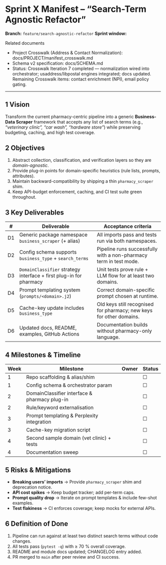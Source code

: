 # Sprint X Manifest – “Search-Term Agnostic Refactor”

**Branch:** `feature/search-agnostic-refactor`
**Sprint window:** <!-- fill dates -->

Related documents
- Project Crosswalk (Address & Contact Normalization): docs/PROJECT/manifest_crosswalk.md
- Schema v2 specification: docs/SCHEMA.md
 - Status: Crosswalk Iteration 7 completed — normalization wired into orchestrator; usaddress/libpostal engines integrated; docs updated. Remaining Crosswalk items: contact enrichment (NPI), email policy gating.

---
## 1 Vision
Transform the current pharmacy-centric pipeline into a generic **Business-Data Scraper** framework that accepts any list of search terms (e.g., *“veterinary clinic”, “car wash”, “hardware store”*) while preserving budgeting, caching, and high test coverage.

## 2 Objectives
1. Abstract collection, classification, and verification layers so they are *domain-agnostic*.
2. Provide plug-in points for domain-specific heuristics (rule lists, prompts, attributes).
3. Maintain backward-compatibility by shipping a thin `pharmacy_scraper` shim.
4. Keep API-budget enforcement, caching, and CI test suite green throughout.

## 3 Key Deliverables
| # | Deliverable | Acceptance criteria |
|---|-------------|----------------------|
| D1 | Generic package namespace `business_scraper` (+ alias) | All imports pass and tests run via both namespaces. |
| D2 | Config schema supports `business_type` + `search_terms` | Pipeline runs successfully with a non-pharmacy term in test mode. |
| D3 | `DomainClassifier` strategy interface + first plug-in for pharmacy | Unit tests prove rule + LLM flow for at least two domains. |
| D4 | Prompt templating system (`prompts/<domain>.j2`) | Correct domain-specific prompt chosen at runtime. |
| D5 | Cache-key update includes `business_type` | Old keys still recognised for pharmacy; new keys for other domains. |
| D6 | Updated docs, README, examples, GitHub Actions | Documentation builds without pharmacy-only language. |

## 4 Milestones & Timeline
| Week | Milestone | Owner | Status |
|------|-----------|-------|--------|
| 1 | Repo scaffolding & alias/shim | | ☐ |
| 1 | Config schema & orchestrator param | | ☐ |
| 2 | DomainClassifier interface & pharmacy plug-in | | ☐ |
| 2 | Rule/keyword externalisation | | ☐ |
| 3 | Prompt templating & Perplexity integration | | ☐ |
| 3 | Cache-key migration script | | ☐ |
| 4 | Second sample domain (vet clinic) + tests | | ☐ |
| 4 | Documentation sweep | | ☐ |

## 5 Risks & Mitigations
- **Breaking users’ imports** → Provide `pharmacy_scraper` shim and deprecation notice.
- **API cost spikes** → Keep budget tracker; add per-term caps.
- **Prompt quality drop** → Iterate on prompt templates & include few-shot examples.
- **Test flakiness** → CI enforces coverage; keep mocks for external APIs.

## 6 Definition of Done
1. Pipeline can run against at least two distinct search terms without code changes.
2. All tests pass (`pytest -q`) with ≥ 70 % overall coverage.
3. README and module docs updated; CHANGELOG entry added.
4. PR merged to `main` after peer review and CI success.
